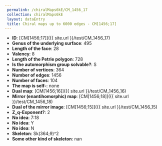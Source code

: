 ```yaml
--- 
 permalink: /chiralMaps6kE/CM_1456_17 
 collection: chiralMaps6kE
 layout: dataEntry
 title: Chiral maps up to 6000 edges - CM[1456;17]
---
```


- **ID**: [CM[1456;17]]({{ site.url }}/test/CM_1456_17)
- **Genus of the underlying surface**: 495
- **Length of the face**: 28
- **Valency**: 8
- **Length of the Petrie polygon**: 728
- **Is the automorphism group solvable?**: S
- **Number of vertices**: 364
- **Number of edges**: 1456
- **Number of faces**: 104
- **The map is self-**: none
- **Dual map**: [CM[1456;16]]({{ site.url }}/test/CM_1456_16)
- **Mirror (enantihomorphic) map**: [CM[1456;18]]({{ site.url }}/test/CM_1456_18)
- **Dual of the mirror image**: [CM[1456;15]]({{ site.url }}/test/CM_1456_15)
- **Z_q-Exponent?**: 2
- **No idea**:  7:18
- **No idea**: Y
- **No idea**: N
- **Skeleton**: Sk(364;9)^2
- **Some other kind of skeleton**: nan
